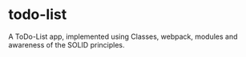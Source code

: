 # todo-list

A ToDo-List app, implemented using Classes, webpack, modules and awareness of the SOLID principles.

